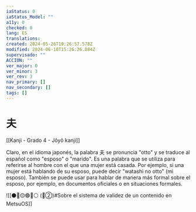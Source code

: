 ```yaml
---
iaStatus: 0
iaStatus_Model: ""
a11y: 0
checked: 0
lang: ES
translations: 
created: 2024-05-26T19:26:57.578Z
modified: 2024-06-10T15:26:26.084Z
supervisado: ""
ACCION: ""
ver_major: 0
ver_minor: 3
ver_rev: 3
nav_primary: []
nav_secondary: []
tags: []
---
```

# 夫

[[Kanji - Grado 4 - Jôyô kanji]]

Claro, en el idioma japonés, la palabra 夫 se pronuncia "otto" y se traduce al español como "esposo" o "marido". Es una palabra que se utiliza para referirse al hombre con el que una mujer está casada. Por ejemplo, si una mujer está hablando de su esposo, puede decir "watashi no otto" (mi esposo). También se puede usar para hablar de manera más formal sobre el esposo, por ejemplo, en documentos oficiales o en situaciones formales.


![[⚫🔴🟡🟢🔵⚪ (🔴②)#Sobre el sistema de validez de un contenido en MetsuOS]]